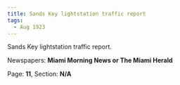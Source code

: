 ```yaml
---  
title: Sands Key lightstation traffic report  
tags:  
  - Aug 1923  
---  
```

  
Sands Key lightstation traffic report.  
  
Newspapers: **Miami Morning News or The Miami Herald**  
  
Page: **11**, Section: **N/A** 
